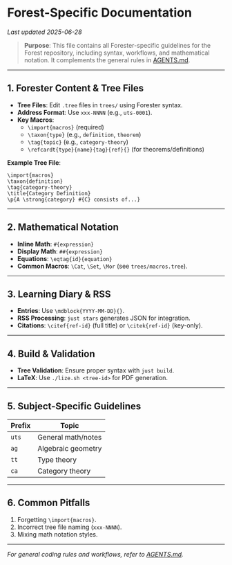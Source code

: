 # Forest-Specific Documentation

*Last updated 2025-06-28*

> **Purpose**: This file contains all Forester-specific guidelines for the Forest repository, including syntax, workflows, and mathematical notation. It complements the general rules in [AGENTS.md](../AGENTS.md).

---

## 1. Forester Content & Tree Files

- **Tree Files**: Edit `.tree` files in `trees/` using Forester syntax.
- **Address Format**: Use `xxx-NNNN` (e.g., `uts-0001`).
- **Key Macros**:
  - `\import{macros}` (required)
  - `\taxon{type}` (e.g., `definition`, `theorem`)
  - `\tag{topic}` (e.g., `category-theory`)
  - `\refcardt{type}{name}{tag}{ref}{}` (for theorems/definitions)

**Example Tree File**:
```forester
\import{macros}
\taxon{definition}
\tag{category-theory}
\title{Category Definition}
\p{A \strong{category} #{C} consists of...}
```

---

## 2. Mathematical Notation

- **Inline Math**: `#{expression}`
- **Display Math**: `##{expression}`
- **Equations**: `\eqtag{id}{equation}`
- **Common Macros**: `\Cat`, `\Set`, `\Mor` (see `trees/macros.tree`).

---

## 3. Learning Diary & RSS

- **Entries**: Use `\mdblock{YYYY-MM-DD}{}`.
- **RSS Processing**: `just stars` generates JSON for integration.
- **Citations**: `\citef{ref-id}` (full title) or `\citek{ref-id}` (key-only).

---

## 4. Build & Validation

- **Tree Validation**: Ensure proper syntax with `just build`.
- **LaTeX**: Use `./lize.sh <tree-id>` for PDF generation.

---

## 5. Subject-Specific Guidelines

| Prefix | Topic                  |
|--------|------------------------|
| `uts`  | General math/notes     |
| `ag`   | Algebraic geometry     |
| `tt`   | Type theory            |
| `ca`   | Category theory        |

---

## 6. Common Pitfalls

1. Forgetting `\import{macros}`.
2. Incorrect tree file naming (`xxx-NNNN`).
3. Mixing math notation styles.

---

*For general coding rules and workflows, refer to [AGENTS.md](../AGENTS.md).*